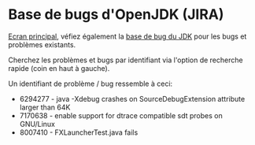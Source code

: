 # Base de bugs d'OpenJDK (JIRA)

[Ecran principal](https://bugs.openjdk.java.net/secure/Dashboard.jspa), véfiez également la [base de bug du JDK](https://bugs.openjdk.java.net/browse/JDK) pour les bugs et problèmes existants.

Cherchez les problèmes et bugs par identifiant via l'option de recherche rapide (coin en haut à gauche). 

Un identifiant de problème / bug ressemble à ceci:
* 6294277 - java -Xdebug crashes on SourceDebugExtension attribute larger than 64K
* 7170638 - enable support for dtrace compatible sdt probes on GNU/Linux
* 8007410 - FXLauncherTest.java fails 
